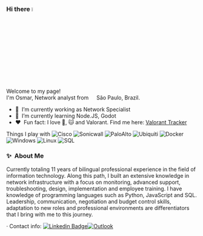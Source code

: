 ### Hi there <img src="https://media.giphy.com/media/hvRJCLFzcasrR4ia7z/giphy.gif" width="5%"></a>

Welcome to my page! </br>
I'm Osmar, Network analyst from <img src="https://cdn.icon-icons.com/icons2/1694/PNG/512/brbrazilflag_111698.png" width="13"/> São Paulo, Brazil.

- 🔭 &nbsp;I’m currently working as Network Specialist
- 🌱 &nbsp;I’m currently learning Node.JS, Godot
- :heart: &nbsp;Fun fact: I love :dog:, 🐱 and Valorant. Find me here: [Valorant Tracker](https://tracker.gg/valorant/profile/riot/jnr%20never%20boss%23666/overview)

Things I play with
 <img alt="Cisco" src="https://img.shields.io/badge/-white?logo=cisco" />
 <img alt="Sonicwall" src="https://img.shields.io/badge/-gray?logo=sonicwall" />
 <img alt="PaloAlto" src="https://img.shields.io/badge/-white?logo=paloaltonetworks" />
 <img alt="Ubiquiti" src="https://img.shields.io/badge/-red?logo=ubiquiti">
 <img alt="Docker" src="https://img.shields.io/badge/-black?logo=docker">
 <img alt="Windows" src="https://img.shields.io/badge/-blue?logo=windows">
 <img alt="Linux" src="https://img.shields.io/badge/-gray?logo=linux">
 <img alt="SQL" src="https://img.shields.io/badge/-yellow?logo=microsoftsqlserver">

### ✨&nbsp; About Me
Currently totaling 11 years of bilingual professional experience in the field of information technology. Along this path, I built an extensive knowledge in network infrastructure with a focus on monitoring, advanced support, troubleshooting, design, implementation and employee training. I have knowledge of programming languages ​​such as Python, JavaScript and SQL.
Leadership, communication, negotiation and budget control skills, adaptation to new roles and professional environments are differentiators that I bring with me to this journey.

· Contact info: [![Linkedin Badge](https://img.shields.io/badge/-osmarjunior04-blue?style=flat&logo=Linkedin&logoColor=white&link=https://www.linkedin.com/in/osmarjunior04/)](https://www.linkedin.com/in/osmarjunior04/)[![Outlook](https://img.shields.io/badge/-osmarjunior04@hotmail.com-0078D4?style=flat&logo=microsoft-outlook&logoColor=white&link=mailto:osmarjunior04@hotmail.com)](mailto:osmarjunior04@hotmail.com)


 
